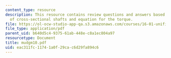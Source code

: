 ```yaml
---
content_type: resource
description: This resource contains review questions and answers based on torsion
  of cross-sectional shafts and equation for the torque.
file: https://ol-ocw-studio-app-qa.s3.amazonaws.com/courses/16-01-unified-engineering-i-ii-iii-iv-fall-2005-spring-2006/eac311fc11741a0f29cac6d29fa894c6_mudgm10.pdf
file_type: application/pdf
parent_uid: b640d5c4-9375-61ab-448e-c8a1ec804a97
resourcetype: Document
title: mudgm10.pdf
uid: eac311fc-1174-1a0f-29ca-c6d29fa894c6
---
```

